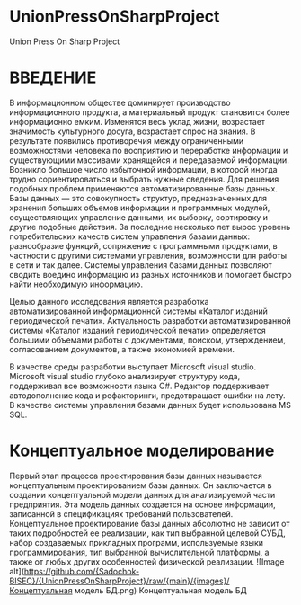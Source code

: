 # UnionPressOnSharpProject
Union Press On Sharp Project

# ВВЕДЕНИЕ
В информационном обществе доминирует производство информационного продукта, а материальный продукт становится более информационно емким. Изменятся весь уклад жизни, возрастает значимость культурного досуга, возрастает спрос на знания. В результате появились противоречия между ограниченными возможностями человека по восприятию и переработке информации и существующими массивами хранящейся и передаваемой информации. Возникло большое число избыточной информации, в которой иногда трудно сориентироваться и выбрать нужные сведения.
Для решения подобных проблем применяются автоматизированные базы данных. Базы данных — это совокупность структур, предназначенных для хранения больших объемов информации и программных модулей, осуществляющих управление данными, их выборку, сортировку и другие подобные действия.
За последние несколько лет вырос уровень потребительских качеств систем управления базами данных: разнообразие функций, сопряжение с программными продуктами, в частности с другими системами управления, возможности для работы в сети и так далее. Системы управления базами данных позволяют сводить воедино информацию из разных источников и помогает быстро найти необходимую информацию.

Целью данного исследования является разработка автоматизированной информационной системы «Каталог изданий периодической печати».
Актуальность разработки автоматизированной системы «Каталог изданий периодической печати» определяется большими объемами работы с документами, поиском, утверждением, согласованием документов, а также экономией времени. 

В качестве среды разработки выступает Microsoft visual studio. Microsoft visual studio глубоко анализирует структуру кода, поддерживая все возможности языка C#. Редактор поддерживает автодополнение кода и рефакторинги, предотвращает ошибки на лету.
В качестве системы управления базами данных будет использована MS SQL.  

# Концептуальное моделирование
Первый этап процесса проектирования базы данных называется концептуальным проектированием базы данных. Он заключается в создании концептуальной модели данных для анализируемой части предприятия. Эта модель данных создается на основе информации, записанной в спецификациях требований пользователей. Концептуальное проектирование базы данных абсолютно не зависит от таких подробностей ее реализации, как тип выбранной целевой СУБД, набор создаваемых прикладных программ, используемые языки программирования, тип выбранной вычислительной платформы, а также от любых других особенностей физической реализации.
![Image alt](https://github.com/{Sadochok-BISEC}/{UnionPressOnSharpProject}/raw/{main}/{images}/Концептуальная модель БД.png)
Концептуальная модель БД
